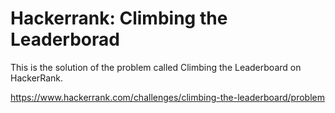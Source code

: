 # Hackerrank: Climbing the Leaderborad

This is the solution of the problem called Climbing the Leaderboard on HackerRank.

https://www.hackerrank.com/challenges/climbing-the-leaderboard/problem
